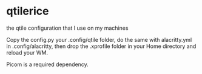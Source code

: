 # qtilerice
the qtile configuration that I use on my machines

Copy the config.py your .config/qtile folder, do the same with alacritty.yml in .config/alacritty, then drop the .xprofile folder in your Home directory and reload your WM.

Picom is a required dependency.
